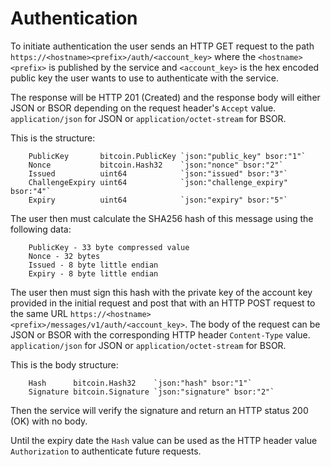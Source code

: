 # Authentication

To initiate authentication the user sends an HTTP GET request to the path `https://<hostname><prefix>/auth/<account_key>` where the `<hostname><prefix>` is published by the service and `<account_key>` is the hex encoded public key the user wants to use to authenticate with the service.

The response will be HTTP 201 (Created) and the response body will either JSON or BSOR depending on the request header's `Accept` value. `application/json` for JSON or `application/octet-stream` for BSOR.

This is the structure:

```
	PublicKey       bitcoin.PublicKey `json:"public_key" bsor:"1"`
	Nonce           bitcoin.Hash32    `json:"nonce" bsor:"2"`
	Issued          uint64            `json:"issued" bsor:"3"`
	ChallengeExpiry uint64            `json:"challenge_expiry" bsor:"4"`
	Expiry          uint64            `json:"expiry" bsor:"5"`
```

The user then must calculate the SHA256 hash of this message using the following data:

```
	PublicKey - 33 byte compressed value
	Nonce - 32 bytes
	Issued - 8 byte little endian
	Expiry - 8 byte little endian
```

The user then must sign this hash with the private key of the account key provided in the initial request and post that with an HTTP POST request to the same URL `https://<hostname><prefix>/messages/v1/auth/<account_key>`. The body of the request can be JSON or BSOR with the corresponding HTTP header `Content-Type` value. `application/json` for JSON or `application/octet-stream` for BSOR.

This is the body structure:

```
	Hash      bitcoin.Hash32    `json:"hash" bsor:"1"`
	Signature bitcoin.Signature `json:"signature" bsor:"2"`
```

Then the service will verify the signature and return an HTTP status 200 (OK) with no body.

Until the expiry date the `Hash` value can be used as the HTTP header value `Authorization` to authenticate future requests.